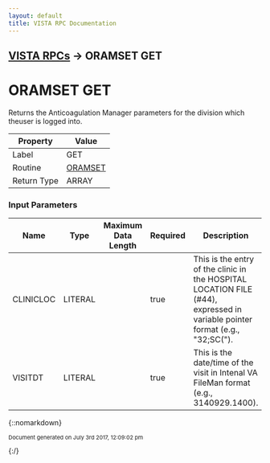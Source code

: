 ```yaml
---
layout: default
title: VISTA RPC Documentation
---
```


## [VISTA RPCs](TableOfContents) &#8594; ORAMSET GET
# ORAMSET GET

Returns the Anticoagulation Manager parameters for the division which theuser is logged into.

Property | Value
--- | ---
Label | GET
Routine | [ORAMSET](http://code.osehra.org/dox/Routine_ORAMSET_source.html)
Return Type | ARRAY


### Input Parameters

Name | Type | Maximum Data Length | Required | Description
--- | --- | --- | --- | ---
CLINICLOC | LITERAL |  | true | This is the entry of the clinic in the HOSPITAL LOCATION FILE (#44), expressed in variable pointer format (e.g., &quot;32;SC(&quot;).
VISITDT | LITERAL |  | true | This is the date/time of the visit in Intenal VA FileMan format (e.g., 3140929.1400).



{::nomarkdown} <br/><p style="font-size: 11px">Document generated on July 3rd 2017, 12:09:02 pm</p>{:/}